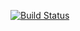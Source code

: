 [![Build Status](https://travis-ci.org/HHPnet/frontend.svg?branch=master)](https://travis-ci.org/HHPnet/frontend)
